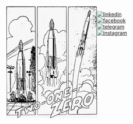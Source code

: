 <img align="left" src="https://github.com/bobandmermaid/png/raw/main/git2.png" />

[![linkedin](https://img.shields.io/badge/-bobandmermaid-313131?style=flat-square&labelColor=313131&logo=LinkedIn&logoColor=white&color=313131)](https://www.linkedin.com/in/bobandmermaid/)      
[![facebook](https://img.shields.io/badge/-bobandmermaid-313131?style=flat-square&labelColor=313131&logo=Facebook&logoColor=white&color=313131)](https://www.facebook.com/bobandmermaid)     
[![telegram](https://img.shields.io/badge/-@bobandmermaid-313131?style=flat-square&labelColor=313131&logo=Telegram&logoColor=white&color=313131)](https://t.me/bobandmermaid)    
[![instagram](https://img.shields.io/badge/-trialist-313131?style=flat-square&labelColor=313131&logo=Instagram&logoColor=white&color=313131)](https://www.instagram.com/trialist/)   

<!--
**bobandmermaid/bobandmermaid** is a ✨ _special_ ✨ repository because its `README.md` (this file) appears on your GitHub profile.

Here are some ideas to get you started:

- 🔭 I’m currently working on ...
- 🌱 I’m currently learning ...
- 👯 I’m looking to collaborate on ...
- 🤔 I’m looking for help with ...
- 💬 Ask me about ...
- 📫 How to reach me: ...
- 😄 Pronouns: ...
- ⚡ Fun fact: ...
-->
